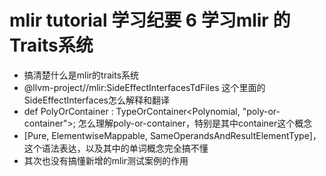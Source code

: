 # mlir tutorial 学习纪要 6 学习mlir 的Traits系统
- 搞清楚什么是mlir的traits系统
- @llvm-project//mlir:SideEffectInterfacesTdFiles 这个里面的SideEffectInterfaces怎么解释和翻译
- def PolyOrContainer : TypeOrContainer<Polynomial, "poly-or-container">; 怎么理解poly-or-container，特别是其中container这个概念
- [Pure, ElementwiseMappable, SameOperandsAndResultElementType]，这个语法表达，以及其中的单词概念完全搞不懂
- 其次也没有搞懂新增的mlir测试案例的作用
